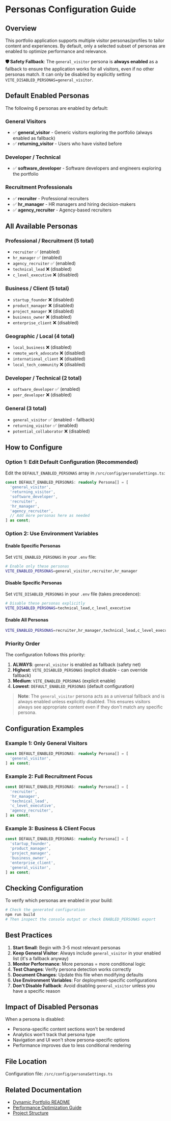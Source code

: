 # Personas Configuration Guide

## Overview

This portfolio application supports multiple visitor personas/profiles to tailor content and experiences. By default, only a selected subset of personas are enabled to optimize performance and relevance.

**🛡️ Safety Fallback**: The `general_visitor` persona is **always enabled** as a fallback to ensure the application works for all visitors, even if no other personas match. It can only be disabled by explicitly setting `VITE_DISABLED_PERSONAS=general_visitor`.

## Default Enabled Personas

The following 6 personas are enabled by default:

### General Visitors
- ✅ **general_visitor** - Generic visitors exploring the portfolio (always enabled as fallback)
- ✅ **returning_visitor** - Users who have visited before

### Developer / Technical
- ✅ **software_developer** - Software developers and engineers exploring the portfolio

### Recruitment Professionals
- ✅ **recruiter** - Professional recruiters
- ✅ **hr_manager** - HR managers and hiring decision-makers
- ✅ **agency_recruiter** - Agency-based recruiters

## All Available Personas

### Professional / Recruitment (5 total)
- `recruiter` ✅ (enabled)
- `hr_manager` ✅ (enabled)
- `agency_recruiter` ✅ (enabled)
- `technical_lead` ❌ (disabled)
- `c_level_executive` ❌ (disabled)

### Business / Client (5 total)
- `startup_founder` ❌ (disabled)
- `product_manager` ❌ (disabled)
- `project_manager` ❌ (disabled)
- `business_owner` ❌ (disabled)
- `enterprise_client` ❌ (disabled)

### Geographic / Local (4 total)
- `local_business` ❌ (disabled)
- `remote_work_advocate` ❌ (disabled)
- `international_client` ❌ (disabled)
- `local_tech_community` ❌ (disabled)

### Developer / Technical (2 total)
- `software_developer` ✅ (enabled)
- `peer_developer` ❌ (disabled)

### General (3 total)
- `general_visitor` ✅ (enabled - fallback)
- `returning_visitor` ✅ (enabled)
- `potential_collaborator` ❌ (disabled)

## How to Configure

### Option 1: Edit Default Configuration (Recommended)

Edit the `DEFAULT_ENABLED_PERSONAS` array in `/src/config/personaSettings.ts`:

```typescript
const DEFAULT_ENABLED_PERSONAS: readonly Persona[] = [
  'general_visitor',
  'returning_visitor',
  'software_developer',
  'recruiter',
  'hr_manager',
  'agency_recruiter',
  // Add more personas here as needed
] as const;
```

### Option 2: Use Environment Variables

#### Enable Specific Personas
Set `VITE_ENABLED_PERSONAS` in your `.env` file:

```bash
# Enable only these personas
VITE_ENABLED_PERSONAS=general_visitor,recruiter,hr_manager
```

#### Disable Specific Personas
Set `VITE_DISABLED_PERSONAS` in your `.env` file (takes precedence):

```bash
# Disable these personas explicitly
VITE_DISABLED_PERSONAS=technical_lead,c_level_executive
```

#### Enable All Personas
```bash
VITE_ENABLED_PERSONAS=recruiter,hr_manager,technical_lead,c_level_executive,agency_recruiter,startup_founder,product_manager,project_manager,business_owner,enterprise_client,local_business,remote_work_advocate,international_client,local_tech_community,software_developer,peer_developer,general_visitor,returning_visitor,potential_collaborator
```

### Priority Order

The configuration follows this priority:

1. **ALWAYS**: `general_visitor` is enabled as fallback (safety net)
2. **Highest**: `VITE_DISABLED_PERSONAS` (explicit disable - can override fallback)
3. **Medium**: `VITE_ENABLED_PERSONAS` (explicit enable)
4. **Lowest**: `DEFAULT_ENABLED_PERSONAS` (default configuration)

> **Note**: The `general_visitor` persona acts as a universal fallback and is always enabled unless explicitly disabled. This ensures visitors always see appropriate content even if they don't match any specific persona.

## Configuration Examples

### Example 1: Only General Visitors
```typescript
const DEFAULT_ENABLED_PERSONAS: readonly Persona[] = [
  'general_visitor',
] as const;
```

### Example 2: Full Recruitment Focus
```typescript
const DEFAULT_ENABLED_PERSONAS: readonly Persona[] = [
  'recruiter',
  'hr_manager',
  'technical_lead',
  'c_level_executive',
  'agency_recruiter',
] as const;
```

### Example 3: Business & Client Focus
```typescript
const DEFAULT_ENABLED_PERSONAS: readonly Persona[] = [
  'startup_founder',
  'product_manager',
  'project_manager',
  'business_owner',
  'enterprise_client',
  'general_visitor',
] as const;
```

## Checking Configuration

To verify which personas are enabled in your build:

```bash
# Check the generated configuration
npm run build
# Then inspect the console output or check ENABLED_PERSONAS export
```

## Best Practices

1. **Start Small**: Begin with 3-5 most relevant personas
2. **Keep General Visitor**: Always include `general_visitor` in your enabled list (it's a fallback anyway)
3. **Monitor Performance**: More personas = more conditional logic
4. **Test Changes**: Verify persona detection works correctly
5. **Document Changes**: Update this file when modifying defaults
6. **Use Environment Variables**: For deployment-specific configurations
7. **Don't Disable Fallback**: Avoid disabling `general_visitor` unless you have a specific reason

## Impact of Disabled Personas

When a persona is disabled:
- Persona-specific content sections won't be rendered
- Analytics won't track that persona type
- Navigation and UI won't show persona-specific options
- Performance improves due to less conditional rendering

## File Location

Configuration file: `/src/config/personaSettings.ts`

## Related Documentation

- [Dynamic Portfolio README](./docs/DYNAMIC_PORTFOLIO_README.md)
- [Performance Optimization Guide](./docs/PERFORMANCE_OPTIMIZATION_GUIDE.md)
- [Project Structure](./docs/PROJECT_STRUCTURE.md)

